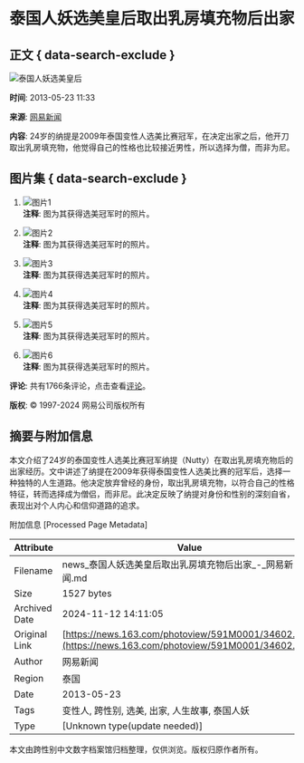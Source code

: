 # 泰国人妖选美皇后取出乳房填充物后出家

## 正文 { data-search-exclude }


![泰国人妖选美皇后](http://img3.cache.netease.com/photo/0001/2013-05-15/8UTOGLLS591M0001.jpg)

**时间**: 2013-05-23 11:33

**来源**: [网易新闻](https://news.163.com/)

**内容**: 
24岁的纳提是2009年泰国变性人选美比赛冠军，在决定出家之后，他开刀取出乳房填充物，他觉得自己的性格也比较接近男性，所以选择为僧，而非为尼。

## 图片集 { data-search-exclude }
1. ![图片1](http://img3.cache.netease.com/photo/0001/2013-05-15/8UTOGLLS591M0001.jpg)  
   **注释**: 图为其获得选美冠军时的照片。
   
2. ![图片2](http://img4.cache.netease.com/photo/0001/2013-05-15/8UTOGL60591M0001.jpg)  
   **注释**: 图为其获得选美冠军时的照片。

3. ![图片3](http://img4.cache.netease.com/photo/0001/2013-05-15/8UTOGM62591M0001.jpg)  
   **注释**: 图为其获得选美冠军时的照片。

4. ![图片4](http://img3.cache.netease.com/photo/0001/2013-05-15/8UTOGN6N591M0001.jpg)  
   **注释**: 图为其获得选美冠军时的照片。

5. ![图片5](http://img3.cache.netease.com/photo/0001/2013-05-15/8UTOGMQC591M0001.JPG)  
   **注释**: 图为其获得选美冠军时的照片。

6. ![图片6](http://img3.cache.netease.com/photo/0001/2013-05-15/8UTOGKFM591M0001.jpg)  
   **注释**: 图为其获得选美冠军时的照片。

**评论**: 共有1766条评论，点击查看[评论](https://comment.tie.163.com/PHOT11PA0001591M.html)。

**版权**: © 1997-2024 网易公司版权所有

## 摘要与附加信息

<!-- tcd_abstract -->
本文介绍了24岁的泰国变性人选美比赛冠军纳提（Nutty）在取出乳房填充物后的出家经历。文中讲述了纳提在2009年获得泰国变性人选美比赛的冠军后，选择一种独特的人生道路。他决定放弃曾经的身份，取出乳房填充物，以符合自己的性格特征，转而选择成为僧侣，而非尼。此决定反映了纳提对身份和性别的深刻自省，表现出对个人内心和信仰道路的追求。
<!-- tcd_abstract_end -->

附加信息 [Processed Page Metadata]

| Attribute       | Value                                  |
|-----------------|----------------------------------------|
| Filename        | news_泰国人妖选美皇后取出乳房填充物后出家_-_网易新闻.md                             |
| Size            | 1527 bytes                           |
| Archived Date   | 2024-11-12 14:11:05                             |
| Original Link   | [https://news.163.com/photoview/591M0001/34602.html](https://news.163.com/photoview/591M0001/34602.html)                       |
| Author          | 网易新闻                               |
| Region          | 泰国                               |
| Date            | 2013-05-23                                 |
| Tags            | 变性人, 跨性别, 选美, 出家, 人生故事, 泰国人妖                                 |
| Type            | [Unknown type(update needed)]                                 |
<!-- tcd_table_end -->

本文由跨性别中文数字档案馆归档整理，仅供浏览。版权归原作者所有。
